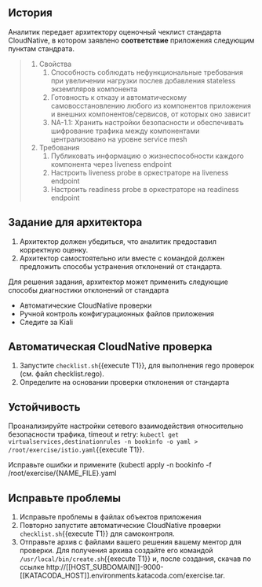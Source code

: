 ## История

Аналитик передает архитектору оценочный чеклист стандарта CloudNative, в котором заявлено **соответствие** приложения следующим пунктам стандрата.

>
> 1. Свойства
>    1. Способность соблюдать нефункциональные требования при увеличении нагрузки послев добавления stateless экземпляров компонента
>    1. Готовность к отказу и автоматическому самовосстановлению любого из компонентов приложения и внешних компонентов/сервисов, от которых оно зависит
>    1. NA-1.1: Хранить настройки безопасности и обеспечивать шифрование трафика между компонентами централизовано на уровне service mesh
> 1. Требования
>     1. Публиковать информацию о жизнеспособности каждого компонента через liveness endpoint
>     1. Настроить liveness probe в оркестраторе на liveness endpoint
>     1. Настроить readiness probe в оркестраторе на readiness endpoint
>

## Задание для архитектора

1. Архитектор должен убедиться, что аналитик предоставил корректную оценку.
1. Архитектор самостоятельно или вместе с командой должен предложить способы устранения отклонений от стандарта.  

Для решения задания, архитектор может применить следующие способы диагностики отклонений от стандарта

* Автоматические CloudNative проверки
* Ручной контроль конфигурационных файлов приложения
* Следите за Kiali

## Автоматическая CloudNative проверка

1. Запустите `checklist.sh`{{execute T1}}, для выполнения rego проверок (см. файл checklist.rego).
2. Определите на основании проверки отклонения от стандарта

## Устойчивость

Проанализируйте настройки сетевого взаимодействия относительно безопасности
трафика, timeout и retry:
`kubectl get virtualservices,destinationrules -n bookinfo -o yaml > /root/exercise/istio.yaml`{{execute T1}}. 

Исправьте ошибки и примените (kubectl apply -n bookinfo -f /root/exercise/{NAME_FILE}.yaml

## Исправьте проблемы

1. Исправьте проблемы в файлах объектов приложения
1. Повторно запустите автоматические CloudNative проверки `checklist.sh`{{execute T1}} для самоконтроля.
1. Отправьте архив с файлами вашего решения вашему ментор для проверки. Для получения архива создайте его командой `/usr/local/bin/create.sh`{{execute T1}} и, после создания, скачав по ссылке http://[[HOST_SUBDOMAIN]]-9000-[[KATACODA_HOST]].environments.katacoda.com/exercise.tar.
 